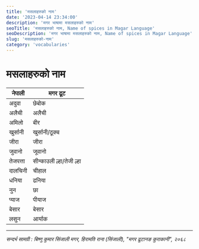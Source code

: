 ```yaml
---
title: 'मसलाहरुको नाम'
date: '2023-04-14 23:34:00'
description: 'मगर भाषामा मसलाहरुको नाम'
seoTitle: 'मसलाहरुको नाम, Name of spices in Magar Language'
seoDescription: 'मगर भाषामा मसलाहरुको नाम, Name of spices in Magar Language'
slug: 'मसलाहरुको-नाम'
category: 'vocabularies'
---
```


# मसलाहरुको नाम

<div class="row">
    <div class="col-md-6">
        <div class="table-responsive">
            <table class="table table-striped">
                <thead>
                    <tr><th>नेपाली</th><th>मगर ढूट</th></tr>
                </thead>
                <tbody>
                    <tr><td>अदुवा</td><td>छेबोक</td></tr>
                    <tr><td>अलैची</td><td>अलैची</td></tr>
                    <tr><td>अमिलो</td><td>बीर</td></tr>
                    <tr><td>खुर्सानी</td><td>खुर्सानी/ठूक्च</td></tr>
                    <tr><td>जीरा</td><td>जीरा</td></tr>
                    <tr><td>जुवानो</td><td>जूवानो</td></tr>
                    <tr><td>तेजपत्ता</td><td>सीन्काउली ल्हा/तेजी ल्हा</td></tr>
                    <tr><td>दालचिनी</td><td>चीहाल</td></tr>
                    <tr><td>धनिया</td><td>ढनिया</td></tr>
                    <tr><td>नुन</td><td>छा</td></tr>
                    <tr><td>प्याज</td><td>पीयाज</td></tr>
                    <tr><td>बेसार</td><td>बेसार</td></tr>
                    <tr><td>लसुन</td><td>आर्याक</td></tr>
                </tbody>
            </table>
        </div>
    </div>
</div>

----
*सन्दर्भ सामग्री  : बिष्णु कुमार सिंजाली मगर, हिरामति राना (सिंजाली),  "मगर  ढुटानङ कुराकानी", २०६८*